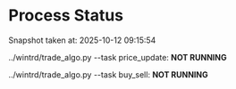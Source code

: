 # Process Status

Snapshot taken at: 2025-10-12 09:15:54

../wintrd/trade_algo.py --task price_update: **NOT RUNNING**

../wintrd/trade_algo.py --task buy_sell: **NOT RUNNING**

